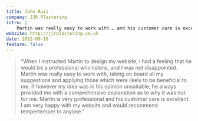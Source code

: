 ```yaml
---
title: John Ruiz
company: JJR Plastering
intro: |
    Martin was really easy to work with … and his customer care is excellent. I am very happy with my website and would recommend tempertemper to anyone.
website: http://jjrplastering.co.uk
date: 2012-09-10
feature: false
---
```


> “When I instructed Martin to design my website, I had a feeling that he would be a professional who listens, and I was not disappointed. Martin was really easy to work with, taking on board all my suggestions and applying those which were likely to be beneficial to me. If however my idea was in his opinion unsuitable, he always provided me with a comprehensive explanation as to why it was not for me. Martin is very professional and his customer care is excellent. I am very happy with my website and would recommend tempertemper to anyone.”
